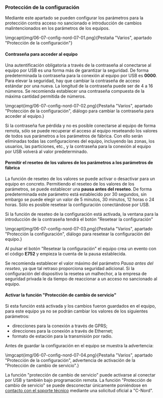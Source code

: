 ### Protección de la configuración

Mediante este apartado se pueden configurar los parámetros para la protección contra acceso no sancionado e introducción de cambios malintencionados en los parámetros de los equipos.

\imgcapt{img/06-07-config-nord-07-01.png}{Pestaña "Varios", apartado "Protección de la configuración"}

#### Contraseña para acceder al equipo

Una autentificación obligatoria a través de la contraseña al conectarse al equipo por USB es una forma más de garantizar la seguridad. De forma predeterminada la contraseña para la conexión al equipo por USB es **0000**. Para elevar la seguridad, hay que cambiar la contraseña de acceso estándar por una nueva. La longitud de la contraseña puede ser de 4 a 16 números. Se recomienda establecer una contraseña compuesta de la máxima cantidad permitida de números.

\imgcapt{img/06-07-config-nord-07-02.png}{Pestaña "Varios", apartado "Protección de la configuración", diálogo para cambiar la contraseña para acceder al equipo.}

Si la contraseña fue pérdida y no es posible conectarse al equipo de forma remota, sólo se puede recuperar el acceso al equipo reseteando los valores de todos sus parámetros a los parámetros de fábrica. Con ello serán eliminadas todas las configuraciones del equipo, incluyendo las zonas, los usuarios, las particiones, etc., y la contraseña para la conexión al equipo por USB volverá al valor predeterminado.

#### Permitir el reseteo de los valores de los parámetros a los parámetros de fábrica

La función de reseteo de los valores se puede activar o desactivar para un equipo en concreto. Permitiendo el reseteo de los valores de los parámetros, se puede establecer una **pausa antes del reseteo**. De forma predeterminada este parámetro está establecido por 30 segundos, sin embargo se puede elegir un valor de 5 minutos, 30 minutos, 12 horas o 24 horas. Sólo es posible resetear la configuración conectándose por USB.

Si la función de reseteo de la configuración está activada, la ventana para la introducción de la contraseña tendrá el botón "Resetear la configuración"

\imgcapt{img/06-07-config-nord-07-03.png}{Pestaña "Varios", apartado "Protección la configuración", diálogo para resetear la configuración del equipo.}

Al pulsar el botón "Resetear la configuración" el equipo crea un evento con el código **E752** y empieza la cuenta de la pausa establecida.

Se recomienda establecer el valor máximo del parámetro *Pausa antes del reseteo*, ya que tal retraso proporciona seguridad adicional. Si la configuración del dispositivo la resetea un malhechor, a la empresa de seguridad privada le da tiempo de reaccionar a un acceso no sancionado al equipo.

#### Activar la función "Protección de cambio de servicio"

Si esta función está activada y los cambios fueron guardados en el equipo, para este equipo ya no se podrán cambiar los valores de los siguientes parámetros:

* direcciones para la conexión a través de GPRS;
* direcciones para la conexión a través de Ethernet;
* formato de estación para la transmisión por radio.

Antes de guardar la configuración en el equipo se muestra la advertencia:

\imgcapt{img/06-07-config-nord-07-04.png}{Pestaña "Varios", apartado "Protección de la configuración", advertencia de activación de la "Protección de cambio de servicio".}

La función "protección de cambio de servicio" puede activarse al conectar por USB y también bajo programación remota. La función "Protección de cambio de servicio" se puede desconectar únicamente poniéndose en [contacto con el soporte técnico](mailto:support@cnord.com) mediante una solicitud oficial a "C-Nord".
